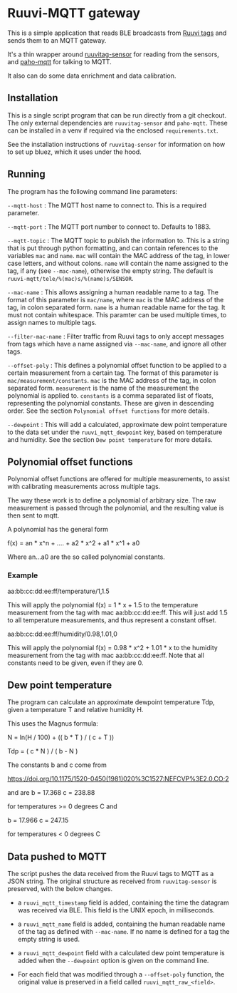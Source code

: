 # Ruuvi-MQTT gateway

This is a simple application that reads BLE broadcasts from 
[Ruuvi tags](https://www.ruuvi.com) and sends them to an MQTT gateway.

It's a thin wrapper around [ruuvitag-sensor](https://pypi.org/project/ruuvitag-sensor/)
for reading from the sensors, and [paho-mqtt](https://pypi.org/project/paho-mqtt/)
for talking to MQTT.

It also can do some data enrichment and data calibration.

## Installation

This is a single script program that can be run directly from a git
checkout. The only external dependencies are `ruuvitag-sensor` and `paho-mqtt`.
These can be installed in a venv if required via the enclosed `requirements.txt`.

See the installation instructions of `ruuvitag-sensor` for information on
how to set up bluez, which it uses under the hood.

## Running

The program has the following command line parameters:

`--mqtt-host`
: The MQTT host name to connect to. This is a required parameter.

`--mqtt-port`
: The MQTT port number to connect to. Defaults to 1883.

`--mqtt-topic`
: The MQTT topic to publish the information to. This is a string that is put
  through python formatting, and can contain references to the variables `mac`
  and `name`. `mac` will contain the MAC address of the tag, in lower case letters,
  and without colons. `name` will contain the name assigned to the tag, if any
  (see `--mac-name`), otherwise the empty string. The default is
  `ruuvi-mqtt/tele/%(mac)s/%(name)s/SENSOR`.

`--mac-name`
: This allows assigning a human readable name to a tag. The format of this
  parameter is `mac/name`, where `mac` is the MAC address of the tag, in colon
  separated form. `name` is a human readable name for the tag. It must not
  contain whitespace. This paramter can be used multiple times, to assign names
  to multiple tags.

`--filter-mac-name`
: Filter traffic from Ruuvi tags to only accept messages from tags which have
  a name assigned via `--mac-name`, and ignore all other tags.

`--offset-poly`
: This defines a polynomial offset function to be applied to a certain measurement
  from a certain tag. The format of this parameter is `mac/measurement/constants`.
  `mac` is the MAC address of the tag, in colon separated form. `measurement` is
  the name of the measurement the polynomial is applied to. `constants` is a
  comma separated list of floats, representing the polynomial constants. These
  are given in descending order. See the section `Polynomial offset functions`
  for more details.

`--dewpoint`
: This will add a calculated, approximate dew point temperature to the
  data set under the `ruuvi_mqtt_dewpoint` key, based on temperature and
  humidity. See the section `Dew point temperature` for more details.

## Polynomial offset functions
Polynomial offset functions are offered for multiple measurements,
to assist with calibrating measurements across multiple tags.

The way these work is to define a polynomial of arbitrary size.
The raw measurement is passed through the polynomial, and the
resulting value is then sent to mqtt.

A polynomial has the general form

f(x) = an * x^n + .... + a2 * x^2 + a1 * x^1 + a0

Where an...a0 are the so called polynomial constants.

### Example

aa:bb:cc:dd:ee:ff/temperature/1,1.5

This will apply the polynomial f(x) = 1 * x + 1.5 to the
temperature measurement from the tag with mac aa:bb:cc:dd:ee:ff.
This will just add 1.5 to all temperature measurements, and thus
represent a constant offset.


aa:bb:cc:dd:ee:ff/humidity/0.98,1.01,0

This will apply the polynomial f(x) = 0.98 * x^2 + 1.01 * x to
the humidity measurement from the tag with mac aa:bb:cc:dd:ee:ff.
Note that all constants need to be given, even if they are 0.

## Dew point temperature
The program can calculate an approximate dewpoint temperature Tdp, given a
temperature T and relative humidity H.

This uses the Magnus formula:

N = ln(H / 100) + (( b * T ) / ( c + T ))

Tdp = ( c * N ) / ( b - N )

The constants b and c come from

https://doi.org/10.1175/1520-0450(1981)020%3C1527:NEFCVP%3E2.0.CO;2

and are
b = 17.368
c = 238.88

for temperatures >= 0 degrees C and

b = 17.966
c = 247.15

for temperatures < 0 degrees C

## Data pushed to MQTT

The script pushes the data received from the Ruuvi tags to MQTT as a JSON
string. The original structure as received from `ruuvitag-sensor` is
preserved, with the below changes.

- a `ruuvi_mqtt_timestamp` field is added, containing the time the datagram
  was received via BLE. This field is the UNIX epoch, in milliseconds.

- a `ruuvi_mqtt_name` field is added, containing the human readable name
  of the tag as defined with `--mac-name`. If no name is defined for a tag
  the empty string is used.

- a `ruuvi_mqtt_dewpoint` field with a calculated dew point temperature
  is added when the `--dewpoint` option is given on the command line.

- For each field that was modified through a `--offset-poly` function, the
  original value is preserved in a field called `ruuvi_mqtt_raw_<field>`.

